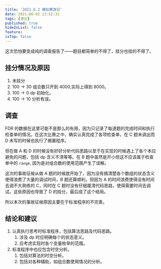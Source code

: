 ```yaml
---
title: '2021.6.2 模拟赛游记'
date: 2021-06-02 13:52:31
tags: [游记]
published: true
hideInList: false
feature: 
isTop: false
---
```

这次恐怕要变成纯的调查报告了——题目都简单的不得了，挂分也挂的不得了。

<!-- more -->

## 挂分情况及原因

1. 未挂分
2. $100 \to 30$ 组合数只开到 $4000$,实际上得到 $8000$。
3. $100 \to 0$ dp 初始化。
4. $100 \to 10$ 分析有误。

## 调查

FDR  的数据在这里可能不是那么的有用，因为只记录了每道题的完成时间和执行检查单的情况。在这次比赛之中，确实认真完成了各项检查单，在 C 题未调出而 D 未写的时候也执行了搁置程序。

但在做 A 和 D 的时候没有好好分析代码思路以至于在实现的时候遇上了各个本应避免的问题，包括 dp 含义不清等等。在 B 题中虽然是开小但这不应该属于检查单中的 `range`, 因为是对组合数的使用范围产生了误解。

这次的事故征候从做 A 题的时候就开始了，因为没有搞清楚各个数组的状态含义使得浪费了大量的调试时间，B 题还算顺利，但因为 A 的时间浪费使得没有时间去调不大熟练的 C，同时在 C 题时没有仔细厘清代码思路，使得需要时间去调试。这些原因也导致了 D 的挂分，最后成了这个结局。

所以本次的事故征候原因主要在于标准程序的不完善。

## 结论和建议

1. 认真执行思考时标准程序，包括算法思路及代码思路。
	1. 涉及 dp 时应明确每个的状态意义。
   2. 应考虑实现时各个变量枚举的范围。
2. 标准程序中也应包含时空分析。
	1. 包括对算法的时空分析。
   2. 包括对各种辅助，如组合数使用情况的分析。
   
